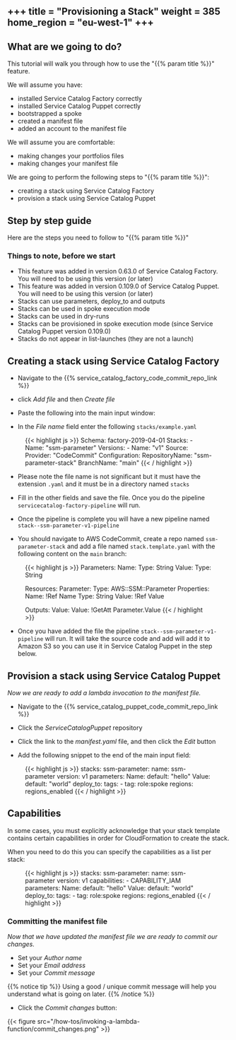 +++
title = "Provisioning a Stack"
weight = 385
home_region = "eu-west-1"
+++
---

## What are we going to do?

This tutorial will walk you through how to use the "{{% param title %}}" feature.

We will assume you have:
 
 - installed Service Catalog Factory correctly
 - installed Service Catalog Puppet correctly
 - bootstrapped a spoke
 - created a manifest file
 - added an account to the manifest file

We will assume you are comfortable:
 - making changes your portfolios files
 - making changes your manifest file
 
We are going to perform the following steps to "{{% param title %}}":

- creating a stack using Service Catalog Factory
- provision a stack using Service Catalog Puppet


## Step by step guide

Here are the steps you need to follow to "{{% param title %}}"

### Things to note, before we start

- This feature was added in version 0.63.0 of Service Catalog Factory.  You will need to be using this version (or later)
- This feature was added in version 0.109.0 of Service Catalog Puppet.  You will need to be using this version (or later)
- Stacks can use parameters, deploy_to and outputs
- Stacks can be used in spoke execution mode
- Stacks can be used in dry-runs
- Stacks can be provisioned in spoke execution mode (since Service Catalog Puppet version 0.109.0)
- Stacks do not appear in list-launches (they are not a launch)

## Creating a stack using Service Catalog Factory

- Navigate to the {{% service_catalog_factory_code_commit_repo_link %}} 

- click _Add file_ and then _Create file_

- Paste the following into the main input window:

- In the _File name_ field enter the following `stacks/example.yaml`

 <figure>
  {{< highlight js >}}
Schema: factory-2019-04-01
Stacks:
  - Name: "ssm-parameter"
    Versions:
      - Name: "v1"
        Source:
          Provider: "CodeCommit"
          Configuration:
            RepositoryName: "ssm-parameter-stack"
            BranchName: "main"
  {{< / highlight >}}
 </figure>

- Please note the file name is not significant but it must have the extension `.yaml` and it must be in a directory named `stacks`

- Fill in the other fields and save the file.  Once you do the pipeline `servicecatalog-factory-pipeline` will run.  

- Once the pipeline is complete you will have a new pipeline named `stack--ssm-parameter-v1-pipeline`

- You should navigate to AWS CodeCommit, create a repo named `ssm-parameter-stack` and add a file named `stack.template.yaml` with the following content on the `main` branch:

 <figure>
  {{< highlight js >}}
Parameters:
  Name:
    Type: String
  Value:
    Type: String

Resources:
  Parameter:
    Type: AWS::SSM::Parameter
    Properties:
      Name: !Ref Name
      Type: String
      Value: !Ref Value

Outputs:
  Value:
    Value: !GetAtt Parameter.Value
{{< / highlight >}}
 </figure>

- Once you have added the file the pipeline `stack--ssm-parameter-v1-pipeline` will run.  It will take the source code and add will add it to Amazon S3 so you can use it in Service Catalog Puppet in the step below. 


## Provision a stack using Service Catalog Puppet

_Now we are ready to add a lambda invocation to the manifest file._

- Navigate to the {{% service_catalog_puppet_code_commit_repo_link %}}

- Click the *ServiceCatalogPuppet* repository

- Click the link to the *manifest.yaml* file, and then click the *Edit* button

- Add the following snippet to the end of the main input field:

 <figure>
  {{< highlight js >}}
stacks:
  ssm-parameter:
    name: ssm-parameter
    version: v1
    parameters:
      Name:
        default: "hello"
      Value:
        default: "world"
    deploy_to:
      tags:
        - tag: role:spoke
          regions: regions_enabled
  {{< / highlight >}}
 </figure>

## Capabilities

In some cases, you must explicitly acknowledge that your stack template contains certain capabilities in order for 
CloudFormation to create the stack.  

When you need to do this you can specify the capabilities as a list per stack:

 <figure>
  {{< highlight js >}}
stacks:
  ssm-parameter:
    name: ssm-parameter
    version: v1
    capabilities:
      - CAPABILITY_IAM
    parameters:
      Name:
        default: "hello"
      Value:
        default: "world"
    deploy_to:
      tags:
        - tag: role:spoke
          regions: regions_enabled
  {{< / highlight >}}
 </figure>

### Committing the manifest file

_Now that we have updated the manifest file we are ready to commit our changes._

- Set your *Author name*
- Set your *Email address*
- Set your *Commit message*

{{% notice tip %}}
Using a good / unique commit message will help you understand what is going on later.
{{% /notice %}}


- Click the *Commit changes* button:

{{< figure src="/how-tos/invoking-a-lambda-function/commit_changes.png" >}}
